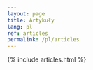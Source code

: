 ```yaml
---
layout: page
title: Artykuły
lang: pl
ref: articles
permalink: /pl/articles
---
```


{% include articles.html %}
